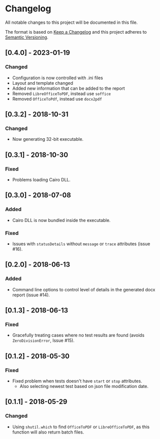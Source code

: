 # Changelog
All notable changes to this project will be documented in this file.

The format is based on [Keep a Changelog](http://keepachangelog.com/en/1.0.0/)
and this project adheres to [Semantic Versioning](http://semver.org/spec/v2.0.0.html).

## [0.4.0] - 2023-01-19
### Changed
- Configuration is now controlled with .ini files
- Layout and template changed
- Added new information that can be added to the report
- Removed `LibreOfficeToPDF`, instead use `soffice`
- Removed `OfficeToPdf`, instead use `docx2pdf`

## [0.3.2] - 2018-10-31
### Changed
- Now generating 32-bit executable.

## [0.3.1] - 2018-10-30
### Fixed
- Problems loading Cairo DLL.

## [0.3.0] - 2018-07-08
### Added 
- Cairo DLL is now bundled inside the executable.
### Fixed
- Issues with `statusDetails` without `message` or `trace` attributes (issue #16).

## [0.2.0] - 2018-06-13
### Added
- Command line options to control level of details in the generated docx report (issue #14).

## [0.1.3] - 2018-06-13
### Fixed
- Gracefully treating cases where no test results are found (avoids `ZeroDivisionError`, Issue #15).

## [0.1.2] - 2018-05-30
### Fixed
- Fixed problem when tests doesn't have `start` or `stop` attributes.
  - Also selecting newest test based on json file modification date.

## [0.1.1] - 2018-05-29
### Changed
- Using `shutil.which` to find `OfficeToPDF` or `LibreOfficeToPDF`, as this function will also return batch files.

